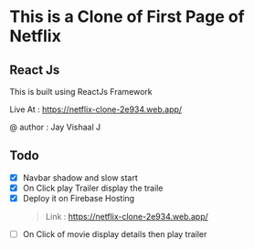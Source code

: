 # This is a  Clone of First Page of Netflix 

## React Js
This is built using ReactJs Framework

Live At : https://netflix-clone-2e934.web.app/

@ author : Jay Vishaal J

## Todo 
- [x] Navbar shadow and slow start
- [x] On Click play Trailer display the traile
- [x] Deploy it on Firebase Hosting 
    > Link : https://netflix-clone-2e934.web.app/
- [ ] On Click of movie display details then play trailer